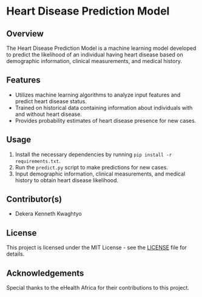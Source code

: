 # Heart Disease Prediction Model

## Overview
The Heart Disease Prediction Model is a machine learning model developed to predict the likelihood of an individual having heart disease based on demographic information, clinical measurements, and medical history. 

## Features
- Utilizes machine learning algorithms to analyze input features and predict heart disease status.
- Trained on historical data containing information about individuals with and without heart disease.
- Provides probability estimates of heart disease presence for new cases.

## Usage
1. Install the necessary dependencies by running `pip install -r requirements.txt`.
2. Run the `predict.py` script to make predictions for new cases.
3. Input demographic information, clinical measurements, and medical history to obtain heart disease likelihood.

## Contributor(s)
- Dekera Kenneth Kwaghtyo

## License
This project is licensed under the MIT License - see the [LICENSE](LICENSE) file for details.

## Acknowledgements
Special thanks to the eHealth Africa for their contributions to this project.
